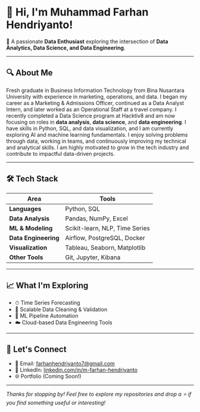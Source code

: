 # 👋 Hi, I'm Muhammad Farhan Hendriyanto!

🎯 A passionate **Data Enthusiast** exploring the intersection of **Data Analytics, Data Science, and Data Engineering**.

---

## 🔍 About Me

Fresh graduate in Business Information Technology from Bina Nusantara University with experience in marketing, operations, and data. I began my career as a Marketing & Admissions Officer, continued as a Data Analyst Intern, and later worked as an Operational Staff at a travel company. I recently completed a Data Science program at Hacktiv8 and am now focusing on roles in **data analysis**, **data science**, and **data engineering**. I have skills in Python, SQL, and data visualization, and I am currently exploring AI and machine learning fundamentals. I enjoy solving problems through data, working in teams, and continuously improving my technical and analytical skills. I am highly motivated to grow in the tech industry and contribute to impactful data-driven projects.

---

## 🛠 Tech Stack

| Area | Tools |
|------|-------|
| **Languages** | Python, SQL |
| **Data Analysis** | Pandas, NumPy, Excel |
| **ML & Modeling** | Scikit-learn, NLP, Time Series |
| **Data Engineering** | Airflow, PostgreSQL, Docker |
| **Visualization** | Tableau, Seaborn, Matplotlib |
| **Other Tools** | Git, Jupyter, Kibana |

---

## 📈 What I'm Exploring

- ⏱ Time Series Forecasting
- 🧹 Scalable Data Cleaning & Validation
- 🔧 ML Pipeline Automation
- ☁️ Cloud-based Data Engineering Tools

---

## 🤝 Let's Connect

- 📧 Email: farhanhendriyanto7@gmail.com  
- 💼 LinkedIn: [linkedin.com/in/m-farhan-hendriyanto](https://www.linkedin.com/in/m-farhan-hendriyanto/)  
- 🌐 Portfolio (Coming Soon!)

---

_Thanks for stopping by! Feel free to explore my repositories and drop a ⭐ if you find something useful or interesting!_
